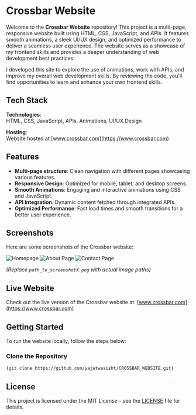 # Crossbar Website

Welcome to the **Crossbar Website** repository! This project is a multi-page, responsive website built using HTML, CSS, JavaScript, and APIs. It features smooth animations, a sleek UI/UX design, and optimized performance to deliver a seamless user experience. The website serves as a showcase of my frontend skills and provides a deeper understanding of web development best practices.

I developed this site to explore the use of animations, work with APIs, and improve my overall web development skills. By reviewing the code, you'll find opportunities to learn and enhance your own frontend skills.

## Tech Stack

**Technologies**:  
HTML, CSS, JavaScript, APIs, Animations, UI/UX Design

**Hosting**:  
Website hosted at [www.crossbar.com](https://www.crossbar.com)

## Features

- **Multi-page structure**: Clean navigation with different pages showcasing various features.
- **Responsive Design**: Optimized for mobile, tablet, and desktop screens.
- **Smooth Animations**: Engaging and interactive animations using CSS and JavaScript.
- **API Integration**: Dynamic content fetched through integrated APIs.
- **Optimized Performance**: Fast load times and smooth transitions for a better user experience.

## Screenshots

Here are some screenshots of the Crossbar website:

![Homepage](path_to_screenshot1.png)
![About Page](path_to_screenshot2.png)
![Contact Page](path_to_screenshot3.png)

*(Replace `path_to_screenshotX.png` with actual image paths)*

## Live Website

Check out the live version of the Crossbar website at: [www.crossbar.com](https://www.crossbar.com)

## Getting Started

To run the website locally, follow the steps below:

### Clone the Repository

```bash
(git clone https://github.com/yajatwasisht/CROSSBAR_WEBSITE.git)
  ```
## License

This project is licensed under the MIT License - see the [LICENSE](LICENSE) file for details.
